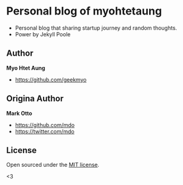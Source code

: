 # Personal blog of myohtetaung

- Personal blog that sharing startup journey and random thoughts.
- Power by Jekyll Poole
## Author
**Myo Htet Aung**
- <https://github.com/geekmyo>


## Origina Author

**Mark Otto**
- <https://github.com/mdo>
- <https://twitter.com/mdo>


## License

Open sourced under the [MIT license](LICENSE.md).

<3
